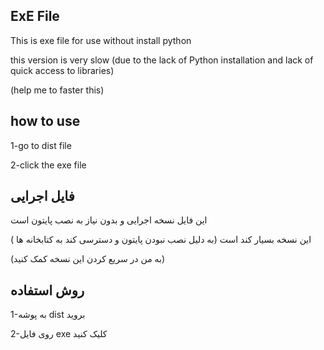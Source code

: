 ExE File
-------------

This is exe file for use without install python

this version is very slow (due to the lack of Python installation and lack of quick access to libraries)

(help me to faster this)

how to use
--------------

1-go to dist file

2-click the exe file

فایل اجرایی
-----------------

این فایل نسخه اجرایی و بدون نیاز به نصب پایتون است

این نسخه بسیار کند است (به دلیل نصب نبودن پایتون و دسترسی کند به کتابخانه ها ) 

(به من در سریع کردن این نسخه کمک کنید)

روش استفاده
-----------------------

1-به پوشه dist بروید

2-روی فایل exe کلیک کنید
